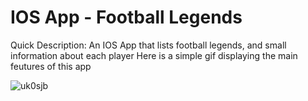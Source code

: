 # IOS App - Football Legends

Quick Description: An IOS App that lists football legends, and small information about each player
Here is a simple gif displaying the main feutures of this app

![uk0sjb](https://user-images.githubusercontent.com/22085419/54937097-c9b9e980-4ef1-11e9-80db-8462ce0fe8ea.gif)
